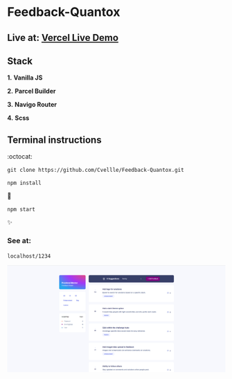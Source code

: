 # Feedback-Quantox

## Live at: [Vercel Live Demo](https://feedback-quantox.vercel.app/)

## Stack

**1.** **Vanilla JS**

**2.** **Parcel Builder**

**3.** **Navigo Router**

**4.** **Scss**

## Terminal instructions

:octocat:

```
git clone https://github.com/Cvellle/Feedback-Quantox.git
```

```
npm install
```

:rocket:

```
npm start
```

:sparkles:

### See at:

```
localhost/1234
```

![Screenshot](src/assets/images/screenshot.png)
